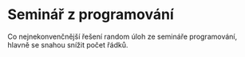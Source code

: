 # Seminář z programování
Co nejnekonvenčnější řešení random úloh ze semináře programování, hlavně se snahou snížit počet řádků.<br>
